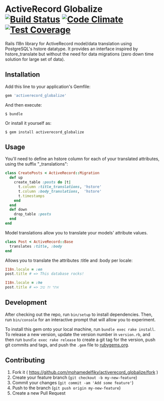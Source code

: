 # ActiveRecord Globalize [![Build Status](https://travis-ci.org/mohamedelfiky/activerecord_globalize.svg?branch=master)](https://travis-ci.org/mohamedelfiky/activerecord_globalize) [![Code Climate](https://codeclimate.com/github/mohamedelfiky/activerecord_globalize/badges/gpa.svg)](https://codeclimate.com/github/mohamedelfiky/activerecord_globalize) [![Test Coverage](https://codeclimate.com/github/mohamedelfiky/activerecord_globalize/badges/coverage.svg)](https://codeclimate.com/github/mohamedelfiky/activerecord_globalize/coverage)

Rails I18n library for ActiveRecord model/data translation using PostgreSQL's hstore datatype. It provides an interface inspired by hstore_translate but without the need for data migrations (zero down time solution for large set of data).

## Installation

Add this line to your application's Gemfile:

```ruby
gem 'activerecord_globalize'
```

And then execute:

    $ bundle

Or install it yourself as:

    $ gem install activerecord_globalize

## Usage

You'll need to define an hstore column for each of your translated attributes, using the suffix "_translations":

```ruby
class CreatePosts < ActiveRecord::Migration
  def up
    create_table :posts do |t|
      t.column :title_translations, 'hstore'
      t.column :body_translations,  'hstore'
      t.timestamps
    end
  end
  def down
    drop_table :posts
  end
end
```

Model translations allow you to translate your models' attribute values.

```ruby
class Post < ActiveRecord::Base
  translates :title, :body
end
```

Allows you to translate the attributes :title and :body per locale:

```ruby
I18n.locale = :en
post.title # => This database rocks!

I18n.locale = :he
post.title # => אתר זה טוב
```


## Development

After checking out the repo, run `bin/setup` to install dependencies. Then, run `bin/console` for an interactive prompt that will allow you to experiment.

To install this gem onto your local machine, run `bundle exec rake install`. To release a new version, update the version number in `version.rb`, and then run `bundle exec rake release` to create a git tag for the version, push git commits and tags, and push the `.gem` file to [rubygems.org](https://rubygems.org).

## Contributing

1. Fork it ( https://github.com/mohamedelfiky/activerecord_globalize/fork )
2. Create your feature branch (`git checkout -b my-new-feature`)
3. Commit your changes (`git commit -am 'Add some feature'`)
4. Push to the branch (`git push origin my-new-feature`)
5. Create a new Pull Request
